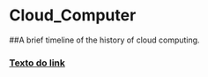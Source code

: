 # Cloud_Computer
##A brief timeline of the history of cloud computing.
### [Texto do link](https://miro.com/app/board/uXjVIdw61CY=/)
